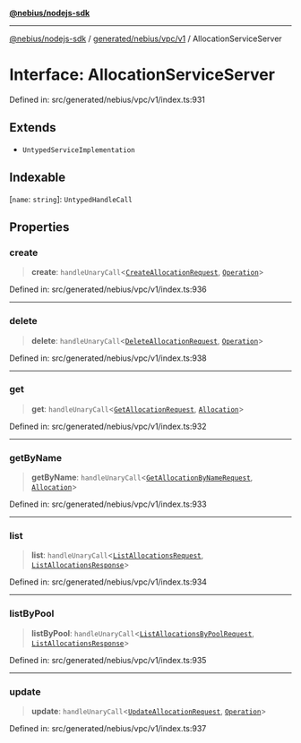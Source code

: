 [**@nebius/nodejs-sdk**](../../../../../README.md)

---

[@nebius/nodejs-sdk](../../../../../README.md) / [generated/nebius/vpc/v1](../README.md) / AllocationServiceServer

# Interface: AllocationServiceServer

Defined in: src/generated/nebius/vpc/v1/index.ts:931

## Extends

- `UntypedServiceImplementation`

## Indexable

\[`name`: `string`\]: `UntypedHandleCall`

## Properties

### create

> **create**: `handleUnaryCall`\<[`CreateAllocationRequest`](CreateAllocationRequest.md), [`Operation`](../../../common/v1/interfaces/Operation.md)\>

Defined in: src/generated/nebius/vpc/v1/index.ts:936

---

### delete

> **delete**: `handleUnaryCall`\<[`DeleteAllocationRequest`](DeleteAllocationRequest.md), [`Operation`](../../../common/v1/interfaces/Operation.md)\>

Defined in: src/generated/nebius/vpc/v1/index.ts:938

---

### get

> **get**: `handleUnaryCall`\<[`GetAllocationRequest`](GetAllocationRequest.md), [`Allocation`](Allocation.md)\>

Defined in: src/generated/nebius/vpc/v1/index.ts:932

---

### getByName

> **getByName**: `handleUnaryCall`\<[`GetAllocationByNameRequest`](GetAllocationByNameRequest.md), [`Allocation`](Allocation.md)\>

Defined in: src/generated/nebius/vpc/v1/index.ts:933

---

### list

> **list**: `handleUnaryCall`\<[`ListAllocationsRequest`](ListAllocationsRequest.md), [`ListAllocationsResponse`](ListAllocationsResponse.md)\>

Defined in: src/generated/nebius/vpc/v1/index.ts:934

---

### listByPool

> **listByPool**: `handleUnaryCall`\<[`ListAllocationsByPoolRequest`](ListAllocationsByPoolRequest.md), [`ListAllocationsResponse`](ListAllocationsResponse.md)\>

Defined in: src/generated/nebius/vpc/v1/index.ts:935

---

### update

> **update**: `handleUnaryCall`\<[`UpdateAllocationRequest`](UpdateAllocationRequest.md), [`Operation`](../../../common/v1/interfaces/Operation.md)\>

Defined in: src/generated/nebius/vpc/v1/index.ts:937
